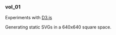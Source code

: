 ### vol_01

Experiments with [D3.js](https://d3js.org/)

Generating static SVGs in a 640x640 square space.